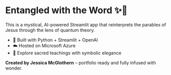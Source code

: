 # Entangled with the Word ✨🧬

This is a mystical, AI-powered Streamlit app that reinterprets the parables of Jesus through the lens of quantum theory.

- 🚀 Built with Python + Streamlit + OpenAI
- ☁️ Hosted on Microsoft Azure
- 📖 Explore sacred teachings with symbolic elegance

**Created by Jessica McGlothern** – portfolio ready and fully infused with wonder.
